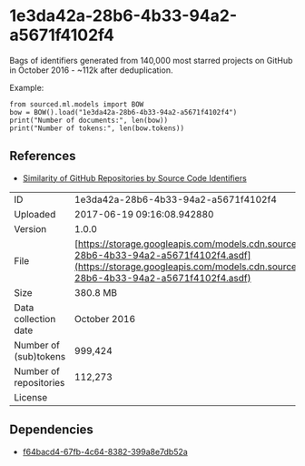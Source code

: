 # 1e3da42a-28b6-4b33-94a2-a5671f4102f4

Bags of identifiers generated from 140,000 most starred projects on GitHub in October 2016 - ~112k after deduplication.

Example:

```text
from sourced.ml.models import BOW
bow = BOW().load("1e3da42a-28b6-4b33-94a2-a5671f4102f4")
print("Number of documents:", len(bow))
print("Number of tokens:", len(bow.tokens))
```

## References

* [Similarity of GitHub Repositories by Source Code Identifiers](http://vmarkovtsev.github.io/techtalks-2017-moscow/#)

|  |  |
| :--- | :--- |
| ID | 1e3da42a-28b6-4b33-94a2-a5671f4102f4 |
| Uploaded | 2017-06-19 09:16:08.942880 |
| Version | 1.0.0 |
| File | [https://storage.googleapis.com/models.cdn.sourced.tech/models%2Fbow%2F1e3da42a-28b6-4b33-94a2-a5671f4102f4.asdf](https://storage.googleapis.com/models.cdn.sourced.tech/models%2Fbow%2F1e3da42a-28b6-4b33-94a2-a5671f4102f4.asdf) |
| Size | 380.8 MB |
| Data collection date | October 2016 |
| Number of \(sub\)tokens | 999,424 |
| Number of repositories | 112,273 |
| License |  |

## Dependencies

* [f64bacd4-67fb-4c64-8382-399a8e7db52a](../docfreq/f64bacd4-67fb-4c64-8382-399a8e7db52a.md)

